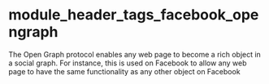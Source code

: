 # module_header_tags_facebook_opengraph
The Open Graph protocol enables any web page to become a rich object in a social graph. For instance, this is used on Facebook to allow any web page to have the same functionality as any other object on Facebook
